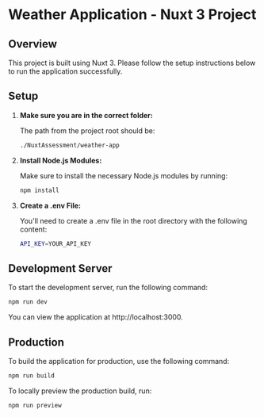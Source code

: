 # Weather Application - Nuxt 3 Project

## Overview

This project is built using Nuxt 3. Please follow the setup instructions below to run the application successfully.

## Setup

1. **Make sure you are in the correct folder:**

    The path from the project root should be:

    ```bash
    ./NuxtAssessment/weather-app
    ```

2. **Install Node.js Modules:**

   Make sure to install the necessary Node.js modules by running:

   ```bash
   npm install
   ```

3. **Create a .env File:**

   You'll need to create a .env file in the root directory with the following content:

   ```bash
   API_KEY=YOUR_API_KEY
   ```

## Development Server

To start the development server, run the following command:

```bash
npm run dev
```

You can view the application at http://localhost:3000.

## Production

To build the application for production, use the following command:

```bash
npm run build
```

To locally preview the production build, run:

```bash
npm run preview
```